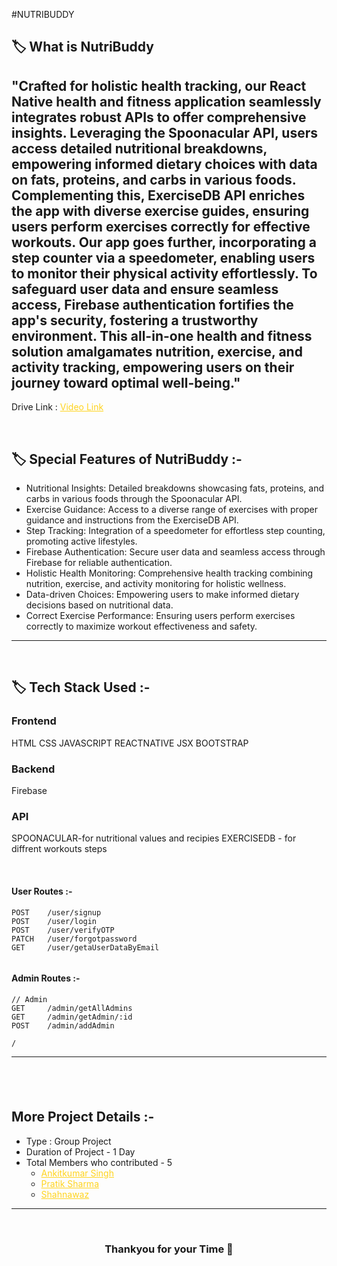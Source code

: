 #NUTRIBUDDY

## 🏷️ What is NutriBuddy

## "Crafted for holistic health tracking, our React Native health and fitness application seamlessly integrates robust APIs to offer comprehensive insights. Leveraging the Spoonacular API, users access detailed nutritional breakdowns, empowering informed dietary choices with data on fats, proteins, and carbs in various foods. Complementing this, ExerciseDB API enriches the app with diverse exercise guides, ensuring users perform exercises correctly for effective workouts. Our app goes further, incorporating a step counter via a speedometer, enabling users to monitor their physical activity effortlessly. To safeguard user data and ensure seamless access, Firebase authentication fortifies the app's security, fostering a trustworthy environment. This all-in-one health and fitness solution amalgamates nutrition, exercise, and activity tracking, empowering users on their journey toward optimal well-being."

Drive Link : 
<a style="color:#ffd41f" href="https://drive.google.com/file/d/1Oo0TGC60Rk-ASGMivat-RrFiO6c58EMf/view?usp=sharing">Video Link</a>

<br/>

## 🏷️ Special Features of NutriBuddy :-

- Nutritional Insights: Detailed breakdowns showcasing fats, proteins, and carbs in various foods through the Spoonacular API.
- Exercise Guidance: Access to a diverse range of exercises with proper guidance and instructions from the ExerciseDB API.
- Step Tracking: Integration of a speedometer for effortless step counting, promoting active lifestyles.
- Firebase Authentication: Secure user data and seamless access through Firebase for reliable authentication.
- Holistic Health Monitoring: Comprehensive health tracking combining nutrition, exercise, and activity monitoring for holistic wellness.
- Data-driven Choices: Empowering users to make informed dietary decisions based on nutritional data.
- Correct Exercise Performance: Ensuring users perform exercises correctly to maximize workout effectiveness and safety.

---

<br/>

## 🏷️ Tech Stack Used :-

### Frontend

HTML
CSS
JAVASCRIPT
REACTNATIVE
JSX
BOOTSTRAP

### Backend

Firebase 

### API

SPOONACULAR-for nutritional values and recipies
EXERCISEDB - for diffrent workouts steps

<br/>

#### User Routes :-

```
POST    /user/signup
POST    /user/login
POST    /user/verifyOTP
PATCH   /user/forgotpassword
GET     /user/getaUserDataByEmail


```

#### Admin Routes :-

```
// Admin
GET     /admin/getAllAdmins
GET     /admin/getAdmin/:id
POST    /admin/addAdmin

/
```

---

## <br/>

## More Project Details :-

- Type : Group Project
- Duration of Project - 1 Day
- Total Members who contributed - 5
  - <a style="color:#ffd41f" href="https://www.linkedin.com/in/ankitkumar-singh-5b183b210/">Ankitkumar Singh</a>
  - <a style="color:#ffd41f" href="https://www.linkedin.com/in/sharma-pratik/">Pratik Sharma</a>
  - <a style="color:#ffd41f" href="https://www.linkedin.com/in/shahnawaz-khan/">Shahnawaz</a>

---

<br/>

<h3 align="center" >Thankyou for your Time 💝</h3>
